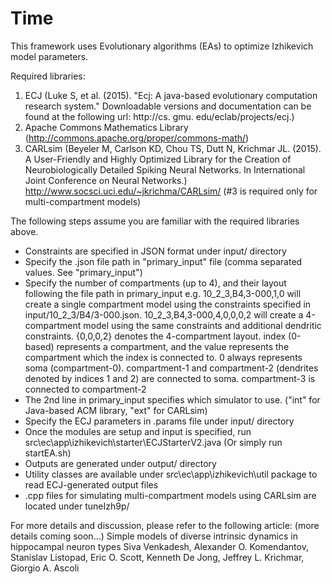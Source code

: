 # Time

This framework uses Evolutionary algorithms (EAs) to optimize Izhikevich model parameters. 

Required libraries:

1. ECJ (Luke S, et al. (2015). "Ecj: A java-based evolutionary computation research system."
Downloadable versions and documentation can be found at the following url: http://cs. gmu. edu/eclab/projects/ecj.)
2. Apache Commons Mathematics Library (http://commons.apache.org/proper/commons-math/)
3. CARLsim (Beyeler M, Carlson KD, Chou TS, Dutt N, Krichmar JL. (2015). 
A User-Friendly and Highly Optimized Library for the Creation of Neurobiologically Detailed Spiking Neural Networks. In International Joint Conference on Neural Networks.)
http://www.socsci.uci.edu/~jkrichma/CARLsim/
(#3 is required only for multi-compartment models)

The following steps assume you are familiar with the required libraries above.

- Constraints are specified in JSON format under input/ directory
- Specify the .json file path in "primary_input" file (comma separated values. See "primary_input")
- Specify the number of compartments (up to 4), and their layout following the file path in primary_input
e.g. 10_2_3,B4,3-000,1,0 will create a single compartment model using the constraints specified in 
input/10_2_3/B4/3-000.json. 
10_2_3,B4,3-000,4,0,0,0,2 will create a 4-compartment model using the same constraints and additional dendritic constraints.
{0,0,0,2} denotes the 4-compartment layout. index (0-based) represents a compartment, and the value represents the compartment which the index is connected to.
0 always represents soma (compartment-0). compartment-1 and compartment-2 (dendrites denoted by indices 1 and 2) are connected to soma. compartment-3 is connected to compartment-2
- The 2nd line in primary_input specifies which simulator to use. ("int" for Java-based ACM library, "ext" for CARLsim)
- Specify the ECJ parameters in .params file under input/ directory
- Once the modules are setup and input is specified, run src\ec\app\izhikevich\starter\ECJStarterV2.java (Or simply run startEA.sh)
- Outputs are generated under output/ directory
- Utility classes are available under src\ec\app\izhikevich\util package to read ECJ-generated output files
- .cpp files for simulating multi-compartment models using CARLsim are located under tuneIzh9p/

For more details and discussion, please refer to the following article:
(more details coming soon...)
Simple models of diverse intrinsic dynamics in hippocampal neuron types
Siva Venkadesh, Alexander O. Komendantov, Stanislav Listopad, Eric O. Scott, Kenneth De Jong, Jeffrey L. Krichmar, Giorgio A. Ascoli
